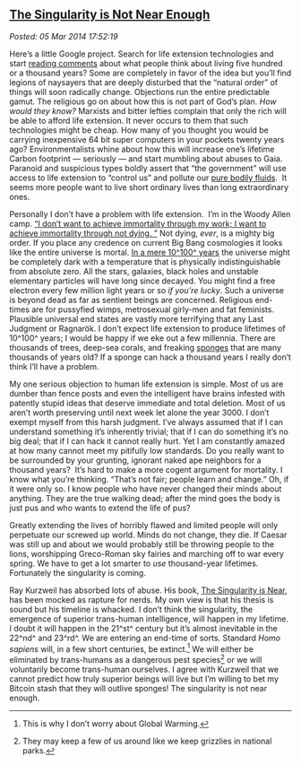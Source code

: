  
[The Singularity is Not Near Enough](https://bakerjd99.wordpress.com/2014/03/05/the-singularity-is-not-near-enough/)
-------------------------------------------------------------------------------------------------------------------

*Posted: 05 Mar 2014 17:52:19*

Here’s a little Google project. Search for life extension technologies
and start [reading
comments](https://www.dailymail.co.uk/sciencetech/article-2523086/Could-humans-live-500-years-old-Scientists-believe-genetic-tweaks-significantly-extend-lifespan.html)
about what people think about living five hundred or a thousand years?
Some are completely in favor of the idea but you’ll find legions of
naysayers that are deeply disturbed that the “natural order” of things
will soon radically change. Objections run the entire predictable gamut.
The religious go on about how this is not part of God’s plan. *How would
they know?* Marxists and bitter lefties complain that only the rich will
be able to afford life extension. It never occurs to them that such
technologies might be cheap. How many of you thought you would be
carrying inexpensive 64 bit super computers in your pockets twenty years
ago? Environmentalists whine about how this will increase one’s lifetime
Carbon footprint — seriously — and start mumbling about abuses to Gaia.
Paranoid and suspicious types boldly assert that “the government” will
use access to life extension to “control us” and pollute our [pure
bodily fluids](https://www.youtube.com/watch?v=N1KvgtEnABY).  It seems
more people want to live short ordinary lives than long extraordinary
ones.

Personally I don’t have a problem with life extension.  I’m in the Woody
Allen camp. [“I don’t want to achieve immortality through my work; I
want to achieve immortality through not dying.
”](https://www.goodreads.com/quotes/1066-i-don-t-want-to-achieve-immortality-through-my-work-i)
Not dying, *ever*, is a mighty big order. If you place any credence on
current Big Bang cosmologies it looks like the entire universe is
mortal. [In a mere 10^100^
years](https://www.futuretimeline.net/beyond.htm#3000000000) the universe
might be completely dark with a temperature that is physically
indistinguishable from absolute zero. All the stars, galaxies, black
holes and unstable elementary particles will have long since decayed.
You might find a free electron every few million light years or so *if
you’re lucky*. Such a universe is beyond dead as far as sentient beings
are concerned. Religious end-times are for pussyfied wimps, metrosexual
girly-men and fat feminists. Plausible universal end states are vastly
more terrifying that any Last Judgment or Ragnarök. I don’t expect life
extension to produce lifetimes of 10^100^ years; I would be happy if we
eke out a few millennia. There are thousands of trees, deep-sea corals,
and freaking
[sponges](https://en.wikipedia.org/wiki/List_of_longest-living_organisms)
that are many thousands of years old? If a sponge can hack a thousand
years I really don’t think I’ll have a problem.

My one serious objection to human life extension is simple. Most of us
are dumber than fence posts and even the intelligent have brains
infested with patently stupid ideas that deserve immediate and total
deletion. Most of us aren’t worth preserving until next week let alone
the year 3000. I don’t exempt myself from this harsh judgment. I’ve
always assumed that if I can understand something it’s inherently
trivial; that if I can do something it’s no big deal; that if I can hack
it cannot really hurt. Yet I am constantly amazed at how many cannot
meet my pitifully low standards. Do you really want to be surrounded by
your grunting, ignorant naked ape neighbors for a thousand years?  It’s
hard to make a more cogent argument for mortality. I know what you’re
thinking. “That’s not fair; people learn and change.” Oh, if it were
only so. I know people who have never changed their minds about
anything. They are the true walking dead; after the mind goes the body
is just pus and who wants to extend the life of pus?

Greatly extending the lives of horribly flawed and limited people will
only perpetuate our screwed up world. Minds do not change, they die. If
Caesar was still up and about we would probably still be throwing people
to the lions, worshipping Greco-Roman sky fairies and marching off to
war every spring. We have to get a lot smarter to *use* thousand-year
lifetimes. Fortunately the singularity is coming.

Ray Kurzweil has absorbed lots of abuse. His book, [The Singularity is
Near](https://www.amazon.com/The-Singularity-Is-Near-Transcend/dp/0143037889),
has been mocked as rapture for nerds. My own view is that his thesis is
sound but his timeline is whacked. I don’t think the singularity, the
emergence of superior trans-human intelligence, will happen in my
lifetime. I doubt it will happen in the 21^st^ century but it’s almost
inevitable in the 22^nd^ and 23^rd^. We are entering an end-time of
sorts. Standard *Homo sapiens* will, in a few short centuries, be
extinct.[^4558a] We will either be eliminated by trans-humans as a dangerous
pest species[^4558b] or we will voluntarily become trans-human ourselves. I
agree with Kurzweil that we cannot predict how truly superior beings
will live but I’m willing to bet my Bitcoin stash that they will outlive
sponges! The singularity is not near enough.

[^4558a]: This is why I don’t worry about Global Warming.

[^4558b]: They may keep a few of us around like we keep grizzlies in
    national parks.
